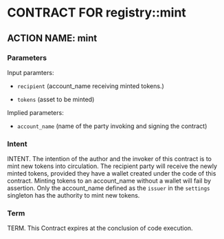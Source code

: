 # CONTRACT FOR registry::mint

## ACTION NAME: mint

### Parameters
Input paramters:

* `recipient` (account_name receiving minted tokens.)

* `tokens` (asset to be minted)

Implied parameters: 

* `account_name` (name of the party invoking and signing the contract)

### Intent
INTENT. The intention of the author and the invoker of this contract is to mint new tokens into circulation. The recipient party will receive the newly minted tokens, provided they have a wallet created under the code of this contract. Minting tokens to an account_name without a wallet will fail by assertion. Only the account_name defined as the `issuer` in the `settings` singleton has the authority to mint new tokens.

### Term
TERM. This Contract expires at the conclusion of code execution.